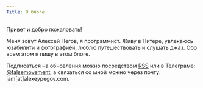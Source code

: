 ```yaml
---
Title: О блоге
---
```


Привет и добро пожаловать!

Меня зовут Алексей Пегов, я программист. Живу в Питере, увлекаюсь юзабилити и фотографией, люблю путешествовать и слушать джаз. Обо всем этом я пишу в этом блоге.

Подписаться на обновления можно посредством [RSS](https://feed.feedburner.com/false-movement) или в Телеграме: [@falsemovement](tg://falsemovement), а связаться со мной можно через почту: iam[at]alexeypegov.com.